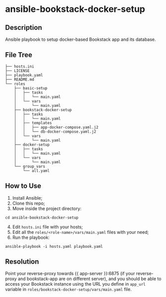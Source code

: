 # ansible-bookstack-docker-setup

## Description

Ansible playbook to setup docker-based Bookstack app and its database.

## File Tree

```
├── hosts.ini
├── LICENSE
├── playbook.yaml
├── README.md
└── roles
    ├── basic-setup
    │   ├── tasks
    │   │   └── main.yaml
    │   └── vars
    │       └── main.yaml
    ├── bookstack-docker-setup
    │   ├── tasks
    │   │   └── main.yaml
    │   ├── templates
    │   │   ├── app-docker-compose.yaml.j2
    │   │   └── db-docker-compose.yaml.j2
    │   └── vars
    │       └── main.yaml
    ├── docker-setup
    │   ├── tasks
    │   │   └── main.yaml
    │   └── vars
    │       └── main.yaml
    └── group_vars
        └── all.yaml

```

## How to Use

1. Install Ansible;
2. Clone this repo;
3. Move inside the project directory:
```
cd ansible-bookstack-docker-setup
```
4. Edit `hosts.ini` file with your hosts;
5. Edit all the `roles/<role-name>/vars/main.yaml` files with your need;
6. Run the playbook:
```
ansible-playbook -i hosts.yaml playbook.yaml
```

## Resolution

Point your reverse-proxy towards {{ app-server }}:6875 (if your reverse-proxy and bookstack-app are on different server), and you should be able to access your Bookstack instance using the URL you define in `app_url` variable in `roles/bookstack-docker-setup/vars/main.yaml` file.

